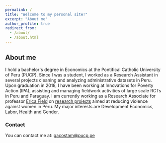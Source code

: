 ```yaml
---
permalink: /
title: "Welcome to my personal site!"
excerpt: "About me"
author_profile: true
redirect_from: 
  - /about/
  - /about.html
---
```




## About me

I hold a bachelor's degree in Economics at the Pontifical Catholic University of Peru (PUCP). Since I was a student, I worked as a Research Assistant in several projects cleaning and analyzing administrative datasets in Peru. Upon graduation in 2018, I have been working at Innovations for Poverty Action (IPA), assisting and managing fieldwork activities of large scale RCTs in Peru and Paraguay. I am currently working as a Research Associate for professor [Erica Field](https://sites.duke.edu/ericafield/) on [research projects](https://www.poverty-action.org/study/training-local-leaders-prevent-gender-based-violence-peru) aimed at reducing violence against women in Peru. My major interests are Development Economics, Labor, Health and Gender. 


### Contact

You can contact me at: [gacostam@pucp.pe](mailto:gacostam@pucp.pe?subject=[GitHub]%20Source%20Han%20Sans)

